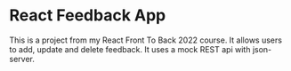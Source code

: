 # React Feedback App
This is a project from my React Front To Back 2022 course.
It allows users to add, update and delete feedback.
It uses a mock REST api with json-server.
